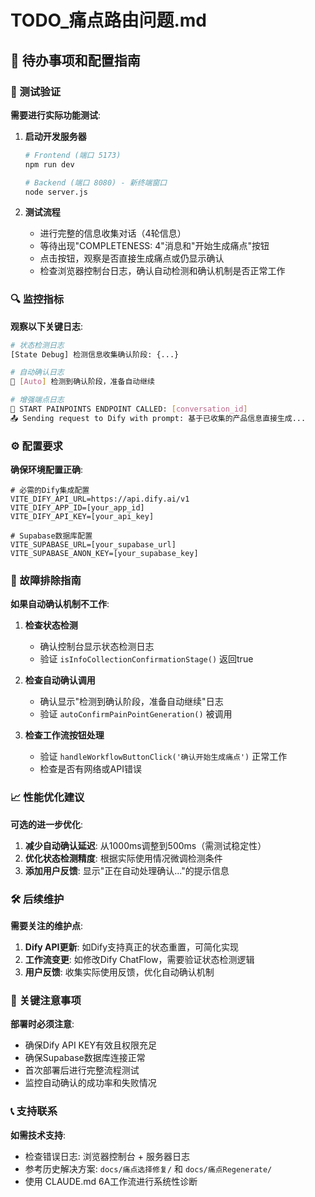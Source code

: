 # TODO_痛点路由问题.md

## 🔧 待办事项和配置指南

### 🧪 测试验证
**需要进行实际功能测试**:
1. **启动开发服务器**
   ```bash
   # Frontend (端口 5173)
   npm run dev
   
   # Backend (端口 8080) - 新终端窗口
   node server.js
   ```

2. **测试流程**
   - 进行完整的信息收集对话（4轮信息）
   - 等待出现"COMPLETENESS: 4"消息和"开始生成痛点"按钮
   - 点击按钮，观察是否直接生成痛点或仍显示确认
   - 检查浏览器控制台日志，确认自动检测和确认机制是否正常工作

### 🔍 监控指标
**观察以下关键日志**:
```bash
# 状态检测日志
[State Debug] 检测信息收集确认阶段: {...}

# 自动确认日志
🤖 [Auto] 检测到确认阶段，准备自动继续

# 增强端点日志
🎯 START PAINPOINTS ENDPOINT CALLED: [conversation_id]
📤 Sending request to Dify with prompt: 基于已收集的产品信息直接生成...
```

### ⚙️ 配置要求
**确保环境配置正确**:
```env
# 必需的Dify集成配置
VITE_DIFY_API_URL=https://api.dify.ai/v1
VITE_DIFY_APP_ID=[your_app_id]
VITE_DIFY_API_KEY=[your_api_key]

# Supabase数据库配置
VITE_SUPABASE_URL=[your_supabase_url]  
VITE_SUPABASE_ANON_KEY=[your_supabase_key]
```

### 🐛 故障排除指南
**如果自动确认机制不工作**:

1. **检查状态检测**
   - 确认控制台显示状态检测日志
   - 验证 `isInfoCollectionConfirmationStage()` 返回true

2. **检查自动确认调用**
   - 确认显示"检测到确认阶段，准备自动继续"日志
   - 验证 `autoConfirmPainPointGeneration()` 被调用

3. **检查工作流按钮处理**
   - 验证 `handleWorkflowButtonClick('确认开始生成痛点')` 正常工作
   - 检查是否有网络或API错误

### 📈 性能优化建议
**可选的进一步优化**:
1. **减少自动确认延迟**: 从1000ms调整到500ms（需测试稳定性）
2. **优化状态检测精度**: 根据实际使用情况微调检测条件
3. **添加用户反馈**: 显示"正在自动处理确认..."的提示信息

### 🛠️ 后续维护
**需要关注的维护点**:
1. **Dify API更新**: 如Dify支持真正的状态重置，可简化实现
2. **工作流变更**: 如修改Dify ChatFlow，需要验证状态检测逻辑
3. **用户反馈**: 收集实际使用反馈，优化自动确认机制

### 🚨 关键注意事项
**部署时必须注意**:
- 确保Dify API KEY有效且权限充足
- 确保Supabase数据库连接正常
- 首次部署后进行完整流程测试
- 监控自动确认的成功率和失败情况

### 📞 支持联系
**如需技术支持**:
- 检查错误日志: 浏览器控制台 + 服务器日志
- 参考历史解决方案: `docs/痛点选择修复/` 和 `docs/痛点Regenerate/`
- 使用 CLAUDE.md 6A工作流进行系统性诊断